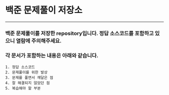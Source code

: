# 백준 문제풀이 저장소

___

### 백준 문제풀이를 저장한 repository입니다. 정답 소스코드를 포함하고 있으니 열람에 주의해주세요.

### 각 문서가 포함하는 내용은 아래와 같습니다.
    1. 정답 소스코드
    2. 문제풀이를 위한 발상
    3. 문제를 풀면서 깨달은 점
    4. 잘 해결되지 않았던 점
    5. 복습해야 할 부분
